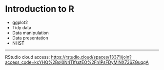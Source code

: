 Introduction to R
=================

- ggplot2
- Tidy data
- Data manipulation
- Data presentation
- NHST

----

RStudio cloud access: https://rstudio.cloud/spaces/13371/join?access_code=kxYHQ%2BoI0N4TlfsstEO%2Fn1PsFDyMlNX736ZGuqqA
